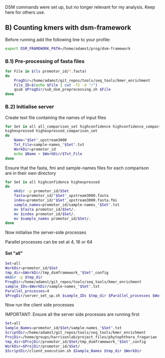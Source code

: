 DSM commands were set up, but no longer relevant for my analysis.
Keep here for others use.

## B) Counting kmers with dsm-framework

Before running add the following line to your profile:

```bash
export DSM_FRAMEWORK_PATH=/home/adamst/prog/dsm-framework
```

### B.1) Pre-processing of fasta files

```bash
for File in $(ls promotor_id/*.fasta)
do
    ProgDir=/home/adamst/git_repos/tools/seq_tools/kmer_enrichment
    File_ID=$(echo $File | cut -f2 -d "/")
    qsub $ProgDir/sub_dsm_preprocessing.sh $File
done
```

### B.2) Initialise server

Create text file containing the names of input files

```bash
for Set in all all_comparison_set highconfidence highconfidence_comparison_set \
highexpressed highexpressed_comparison_set
do
    Name="$Set"_upstream3000
    Txt_File=sample-names_"$Set".txt
    WorkDir=promotor_id
    echo $Name > $WorkDir/$Txt_File
done
```

Ensure that the fasta, fmi and sample-names files for each comparison \
are in their own directory

```bash
for Set in all highconfidence highexpressed
do
    mkdir -p promotor_id/$Set
    fasta=promotor_id/"$Set"_upstream3000.fasta
    index=promotor_id/"$Set"_upstream3000.fasta.fmi
    sample_names=promotor_id/sample-names_"$Set".txt
    mv $fasta promotor_id/$Set/.
    mv $index promotor_id/$Set/.
    mv $sample_names promotor_id/$Set/.
done
```

Now initialise the server-side processes

Parallel processes can be set at 4, 16 or 64

#### Set "all"

```bash
Set=all
WorkDir=promotor_id/$Set
tmp_dir=$WorkDir/tmp_dsmframework_"$Set"_config
mkdir -p $tmp_dir
ProgDir=/home/adamst/git_repos/tools/seq_tools/kmer_enrichment
sample_IDs=$WorkDir/sample-names_"$Set".txt
Parallel_processes=4
$ProgDir/server_set_up.sh $sample_IDs $tmp_dir $Parallel_processes $WorkDir $Set
```

Now run the client side processes

IMPORTANT: Ensure all the server side processes are running first

```bash
Set=all
Sample_Names=promotor_id/$Set/sample-names_"$Set".txt
ScriptDir=/home/adamst/git_repos/tools/seq_tools/kmer_enrichment
ProjDir=/home/groups/harrisonlab/project_files/phytophthora_fragariae
tmp_dir=$ProjDir/promotor_id/$Set/tmp_dsmframework_"$Set"_config
WorkDir=$ProjDir/promotor_id/$Set/
$ScriptDir/client_execution.sh $Sample_Names $tmp_dir $WorkDir
```
